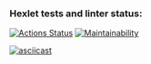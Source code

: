 ### Hexlet tests and linter status:
[![Actions Status](https://github.com/KindProgrammer/frontend-project-44/actions/workflows/hexlet-check.yml/badge.svg)](https://github.com/KindProgrammer/frontend-project-44/actions)
[![Maintainability](https://api.codeclimate.com/v1/badges/9a0d2da5192ef8866b52/maintainability)](https://codeclimate.com/github/KindProgrammer/frontend-project-44/maintainability)

[![asciicast](https://asciinema.org/a/BCW4OPSXiH97RN9zc8tHZhK1b.svg)](https://asciinema.org/a/BCW4OPSXiH97RN9zc8tHZhK1b)